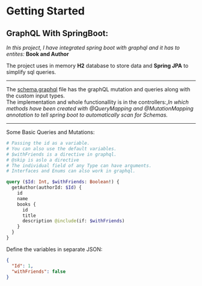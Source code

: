 # Getting Started

## GraphQL With SpringBoot:

_In this project, I have integrated spring boot with graphql and it has to entites:_
**Book and Author**

The project uses in memory **H2** database to store data and **Spring JPA** to simplify sql queries.

---

The [schema.graphql](http) file has the graphQL mutation and queries along with the custom input types.
<br>
The implementation and whole functionallity is in the controllers:,_In which methods have been created with @QueryMapping and @MutationMapping annotation to tell spring boot to automatically scan for Schemas._

---

Some Basic Queries and Mutations:

```graphql
# Passing the id as a variable.
# You can also use the default variables.
# $withFriends is a directive in graphql.
# @skip is aslo a directive
# The individual field of any Type can have arguments.
# Interfaces and Enums can also work in graphql.

query ($Id: Int, $withFriends: Boolean!) {
  getAuthor(authorId: $Id) {
    id
    name
    books {
      id
      title
      description @include(if: $withFriends)
    }
  }
}
```

Define the variables in separate JSON:

```json
{
  "Id": 1,
  "withFriends": false
}
```
